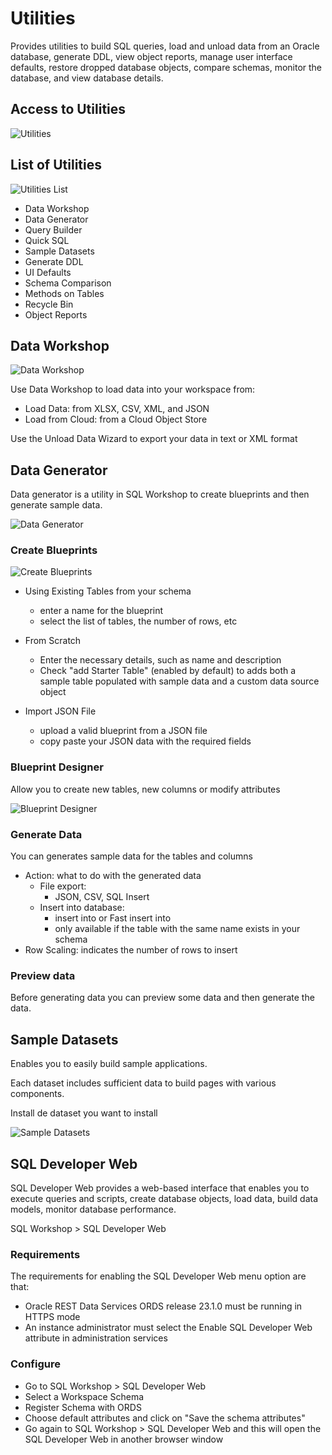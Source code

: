 # Utilities

Provides utilities to build SQL queries, load and unload data from an Oracle database, generate DDL, view object reports, manage user interface defaults, restore dropped database objects, compare schemas, monitor the database, and view database details.

## Access to Utilities

![Utilities](images/utilities.png)

## List of Utilities

![Utilities List](images/utilities_list.png)

- Data Workshop
- Data Generator
- Query Builder
- Quick SQL
- Sample Datasets
- Generate DDL
- UI Defaults
- Schema Comparison
- Methods on Tables
- Recycle Bin
- Object Reports

## Data Workshop

![Data Workshop](images/utilities_data_workshop.png)

Use Data Workshop to load data into your workspace from:

- Load Data: from XLSX, CSV, XML, and JSON
- Load from Cloud: from a Cloud Object Store

Use the Unload Data Wizard to export your data in text or XML format

## Data Generator

Data generator is a utility in SQL Workshop to create blueprints and then generate sample data.

![Data Generator](images/utilities_data_generator.png)

### Create Blueprints

![Create Blueprints](images/utilities_data_generator_blueprint.png)

- Using Existing Tables from your schema

  - enter a name for the blueprint
  - select the list of tables, the number of rows, etc

- From Scratch

  - Enter the necessary details, such as name and description
  - Check "add Starter Table" (enabled by default) to adds both a sample table populated with sample data and a custom data source object

- Import JSON File
  - upload a valid blueprint from a JSON file
  - copy paste your JSON data with the required fields

### Blueprint Designer

Allow you to create new tables, new columns or modify attributes

![Blueprint Designer](images/utilities_data_generator_blueprint_designer.png)

### Generate Data

You can generates sample data for the tables and columns

- Action: what to do with the generated data
  - File export:
    - JSON, CSV, SQL Insert
  - Insert into database:
    - insert into or Fast insert into
    - only available if the table with the same name exists in your schema
- Row Scaling: indicates the number of rows to insert

### Preview data

Before generating data you can preview some data and then generate the data.

## Sample Datasets

Enables you to easily build sample applications.

Each dataset includes sufficient data to build pages with various components.

Install de dataset you want to install

![Sample Datasets](images/utilities_sample_dataset.png)

## SQL Developer Web

SQL Developer Web provides a web-based interface that enables you to execute queries and scripts, create database objects, load data, build data models, monitor database performance.

SQL Workshop > SQL Developer Web

### Requirements

The requirements for enabling the SQL Developer Web menu option are that:

- Oracle REST Data Services ORDS release 23.1.0 must be running in HTTPS mode
- An instance administrator must select the Enable SQL Developer Web attribute in administration services

### Configure

- Go to SQL Workshop > SQL Developer Web
- Select a Workspace Schema
- Register Schema with ORDS
- Choose default attributes and click on "Save the schema attributes"
- Go again to SQL Workshop > SQL Developer Web and this will open the SQL Developer Web in another browser window
